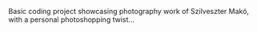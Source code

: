 Basic coding project showcasing photography work of Szilveszter Makó, with a personal photoshopping twist...
